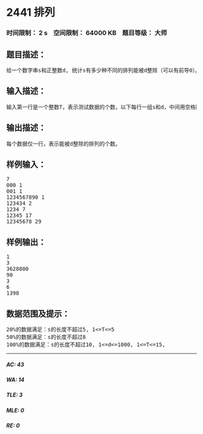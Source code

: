 # 2441 排列   
### 时间限制： 2 s&nbsp;&nbsp;&nbsp;&nbsp;空间限制： 64000 KB&nbsp;&nbsp;&nbsp;&nbsp;题目等级： 大师  
## 题目描述：  

<pre>
给一个数字串s和正整数d, 统计s有多少种不同的排列能被d整除（可以有前导0）。例如123434有90种排列能被2整除，其中末位为2的有30种，末位为4的有60种。
</pre>
  
  
## 输入描述：  

<pre>
输入第一行是一个整数T，表示测试数据的个数，以下每行一组s和d，中间用空格隔开。s保证只包含数字0, 1, 2, 3, 4, 5, 6, 7, 8, 9.
</pre>
  
  
## 输出描述：  

<pre>
每个数据仅一行，表示能被d整除的排列的个数。
</pre>
  
  
## 样例输入：  

<pre>
7
000 1
001 1
1234567890 1
123434 2
1234 7
12345 17
12345678 29
</pre>
  
  
## 样例输出：  

<pre>
1
3
3628800
90
3
6
1398
</pre>
  
  
## 数据范围及提示：  

<pre>
20%的数据满足：s的长度不超过5, 1<=T<=5
50%的数据满足：s的长度不超过8
100%的数据满足：s的长度不超过10, 1<=d<=1000, 1<=T<=15,
</pre>
  
  
***  

##### AC: 43  
##### WA: 14  
##### TLE: 3  
##### MLE: 0  
##### RE: 0  
